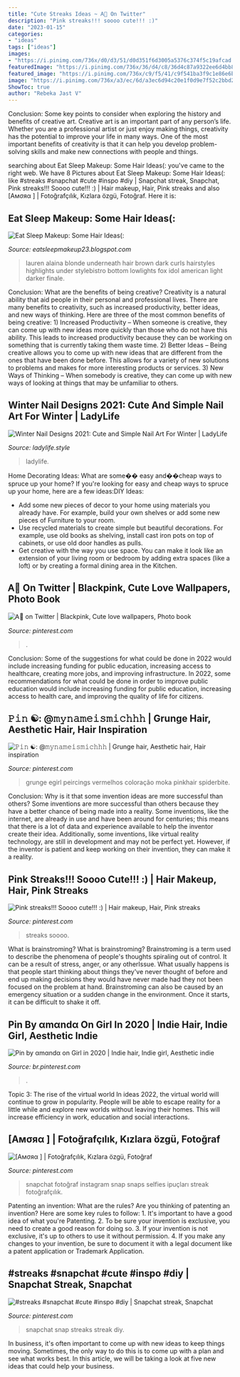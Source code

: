 ```yaml
---
title: "Cute Streaks Ideas ~ Ꭺ🌹 On Twitter"
description: "Pink streaks!!! soooo cute!!! :)"
date: "2023-01-15"
categories:
- "ideas"
tags: ["ideas"]
images:
- "https://i.pinimg.com/736x/d0/d3/51/d0d351f6d3005a5376c374f5c19afcad.jpg"
featuredImage: "https://i.pinimg.com/736x/36/d4/c8/36d4c87a9322ee6d4bb80d3ee81b03b4.jpg"
featured_image: "https://i.pinimg.com/736x/c9/f5/41/c9f541ba3f9c1e86e6b1ba3d48826d4b.jpg"
image: "https://i.pinimg.com/736x/a3/ec/6d/a3ec6d94c20e1f0d9e7f52c2bbd2ab41--pink-streaks-makeup.jpg"
ShowToc: true
author: "Rebeka Jast V"
---
```



Conclusion: Some key points to consider when exploring the history and benefits of creative art.
Creative art is an important part of any person’s life. Whether you are a professional artist or just enjoy making things, creativity has the potential to improve your life in many ways. One of the most important benefits of creativity is that it can help you develop problem-solving skills and make new connections with people and things.

	

		
searching about Eat Sleep Makeup: Some Hair Ideas(: you've came to the right web. We have 8 Pictures about Eat Sleep Makeup: Some Hair Ideas(: like #streaks #snapchat #cute #inspo #diy | Snapchat streak, Snapchat, Pink streaks!!! Soooo cute!!! :) | Hair makeup, Hair, Pink streaks and also [Aмσяα ] | Fotoğrafçılık, Kızlara özgü, Fotoğraf. Here it is:
		
    
## Eat Sleep Makeup: Some Hair Ideas(:

<img loading=lazy src="https://3.bp.blogspot.com/-US3oRoeHwec/UTJI28liJoI/AAAAAAAAAkQ/Ngjn9uHlLtc/s1600/blog2.jpg" onerror="this.onerror=null;this.src='https://tse1.mm.bing.net/th?id=OIP.Z8nCEccbX-AQzERW3L4yEQAAAA&amp;pid=15.1';" alt="Eat Sleep Makeup: Some Hair Ideas(:">

_Source: eatsleepmakeup23.blogspot.com_

>lauren alaina blonde underneath hair brown dark curls hairstyles highlights under stylebistro bottom lowlights fox idol american light darker finale. 

	

Conclusion: What are the benefits of being creative?
Creativity is a natural ability that aid people in their personal and professional lives. There are many benefits to creativity, such as increased productivity, better ideas, and new ways of thinking. Here are three of the most common benefits of being creative: 1) Increased Productivity – When someone is creative, they can come up with new ideas more quickly than those who do not have this ability. This leads to increased productivity because they can be working on something that is currently taking them waste time. 2) Better Ideas – Being creative allows you to come up with new ideas that are different from the ones that have been done before. This allows for a variety of new solutions to problems and makes for more interesting products or services. 3) New Ways of Thinking – When somebody is creative, they can come up with new ways of looking at things that may be unfamiliar to others.

    
## Winter Nail Designs 2021: Cute And Simple Nail Art For Winter | LadyLife

<img loading=lazy src="https://ladylife.style/wp-content/uploads/2017/12/3-768x769.jpg" onerror="this.onerror=null;this.src='https://tse4.mm.bing.net/th?id=OIP.Ff03tcNK6mC4F1P5QL4nvgHaHa&amp;pid=15.1';" alt="Winter Nail Designs 2021: Cute and Simple Nail Art For Winter | LadyLife">

_Source: ladylife.style_

>ladylife. 

	

Home Decorating Ideas: What are some�� easy and��cheap ways to spruce up your home?
If you're looking for easy and cheap ways to spruce up your home, here are a few ideas:DIY Ideas: 
- Add some new pieces of decor to your home using materials you already have. For example, build your own shelves or add some new pieces of Furniture to your room. 
- Use recycled materials to create simple but beautiful decorations. For example, use old books as shelving, install cast iron pots on top of cabinets, or use old door handles as pulls. 
- Get creative with the way you use space. You can make it look like an extension of your living room or bedroom by adding extra spaces (like a loft) or by creating a formal dining area in the Kitchen.

    
## Ꭺ🌹 On Twitter | Blackpink, Cute Love Wallpapers, Photo Book

<img loading=lazy src="https://i.pinimg.com/736x/82/b1/46/82b146ae3c7492a0f98db708975aba2f.jpg" onerror="this.onerror=null;this.src='https://tse4.mm.bing.net/th?id=OIP.O5cOCOsGxpKLFeHXe9biEAHaJ6&amp;pid=15.1';" alt="Ꭺ🌹 on Twitter | Blackpink, Cute love wallpapers, Photo book">

_Source: pinterest.com_

>. 

	

Conclusion: Some of the suggestions for what could be done in 2022 would include increasing funding for public education, increasing access to healthcare, creating more jobs, and improving infrastructure.
In 2022, some recommendations for what could be done in order to improve public education would include increasing funding for public education, increasing access to health care, and improving the quality of life for citizens.

    
## 𝙿𝚒𝚗 ☯︎︎: @𝚖𝚢𝚗𝚊𝚖𝚎𝚒𝚜𝚖𝚒𝚌𝚑𝚑𝚑 | Grunge Hair, Aesthetic Hair, Hair Inspiration

<img loading=lazy src="https://i.pinimg.com/736x/d0/d3/51/d0d351f6d3005a5376c374f5c19afcad.jpg" onerror="this.onerror=null;this.src='https://tse1.mm.bing.net/th?id=OIP.QcqLH4gJrQChHawZraNzIAHaHa&amp;pid=15.1';" alt="𝙿𝚒𝚗 ☯︎︎: @𝚖𝚢𝚗𝚊𝚖𝚎𝚒𝚜𝚖𝚒𝚌𝚑𝚑𝚑 | Grunge hair, Aesthetic hair, Hair inspiration">

_Source: pinterest.com_

>grunge egirl peircings vermelhos coloração moka pinkhair spiderbite. 

	

Conclusion: Why is it that some invention ideas are more successful than others?
Some inventions are more successful than others because they have a better chance of being made into a reality. Some inventions, like the internet, are already in use and have been around for centuries; this means that there is a lot of data and experience available to help the inventor create their idea. Additionally, some inventions, like virtual reality technology, are still in development and may not be perfect yet. However, if the inventor is patient and keep working on their invention, they can make it a reality.

    
## Pink Streaks!!! Soooo Cute!!! :) | Hair Makeup, Hair, Pink Streaks

<img loading=lazy src="https://i.pinimg.com/736x/a3/ec/6d/a3ec6d94c20e1f0d9e7f52c2bbd2ab41--pink-streaks-makeup.jpg" onerror="this.onerror=null;this.src='https://tse2.mm.bing.net/th?id=OIP.Gp6G_ZpVjPXfBLpLGydSdwHaJ3&amp;pid=15.1';" alt="Pink streaks!!! Soooo cute!!! :) | Hair makeup, Hair, Pink streaks">

_Source: pinterest.com_

>streaks soooo. 

	

What is brainstroming?
What is brainstroming? Brainstroming is a term used to describe the phenomena of people's thoughts spiraling out of control. It can be a result of stress, anger, or any otherIssue. What usually happens is that people start thinking about things they've never thought of before and end up making decisions they would have never made had they not been focused on the problem at hand. Brainstroming can also be caused by an emergency situation or a sudden change in the environment. Once it starts, it can be difficult to shake it off.

    
## Pin By αmαndα On Girl In 2020 | Indie Hair, Indie Girl, Aesthetic Indie

<img loading=lazy src="https://i.pinimg.com/736x/36/d4/c8/36d4c87a9322ee6d4bb80d3ee81b03b4.jpg" onerror="this.onerror=null;this.src='https://tse3.mm.bing.net/th?id=OIP.Hv1PzFZZFWi6OmTc7urERAHaIT&amp;pid=15.1';" alt="Pin by αmαndα on Girl in 2020 | Indie hair, Indie girl, Aesthetic indie">

_Source: br.pinterest.com_

>. 

	

Topic 3: The rise of the virtual world
In ideas 2022, the virtual world will continue to grow in popularity. People will be able to escape reality for a little while and explore new worlds without leaving their homes. This will increase efficiency in work, education and social interactions.

    
## [Aмσяα ] | Fotoğrafçılık, Kızlara özgü, Fotoğraf

<img loading=lazy src="https://i.pinimg.com/736x/0a/e5/9e/0ae59e9656473b4cf2b3392603853e0f.jpg" onerror="this.onerror=null;this.src='https://tse3.mm.bing.net/th?id=OIP.GgYT5k-63XLO_ZZ72TeaGgHaNS&amp;pid=15.1';" alt="[Aмσяα ] | Fotoğrafçılık, Kızlara özgü, Fotoğraf">

_Source: pinterest.com_

>snapchat fotoğraf instagram snap snaps selfies ipuçları streak fotoğrafçılık. 

	

Patenting an invention: What are the rules?
Are you thinking of patenting an invention? Here are some key rules to follow: 1. It's important to have a good idea of what you're Patenting. 
2. To be sure your invention is exclusive, you need to create a good reason for doing so. 
3. If your invention is not exclusive, it's up to others to use it without permission. 4. If you make any changes to your invention, be sure to document it with a legal document like a patent application or Trademark Application. 
    
## #streaks #snapchat #cute #inspo #diy | Snapchat Streak, Snapchat

<img loading=lazy src="https://i.pinimg.com/736x/c9/f5/41/c9f541ba3f9c1e86e6b1ba3d48826d4b.jpg" onerror="this.onerror=null;this.src='https://tse2.mm.bing.net/th?id=OIP.XMlki-2q7TgpyaBbjk5qDgHaNL&amp;pid=15.1';" alt="#streaks #snapchat #cute #inspo #diy | Snapchat streak, Snapchat">

_Source: pinterest.com_

>snapchat snap streaks streak diy. 

	

In business, it's often important to come up with new ideas to keep things moving. Sometimes, the only way to do this is to come up with a plan and see what works best. In this article, we will be taking a look at five new ideas that could help your business.

